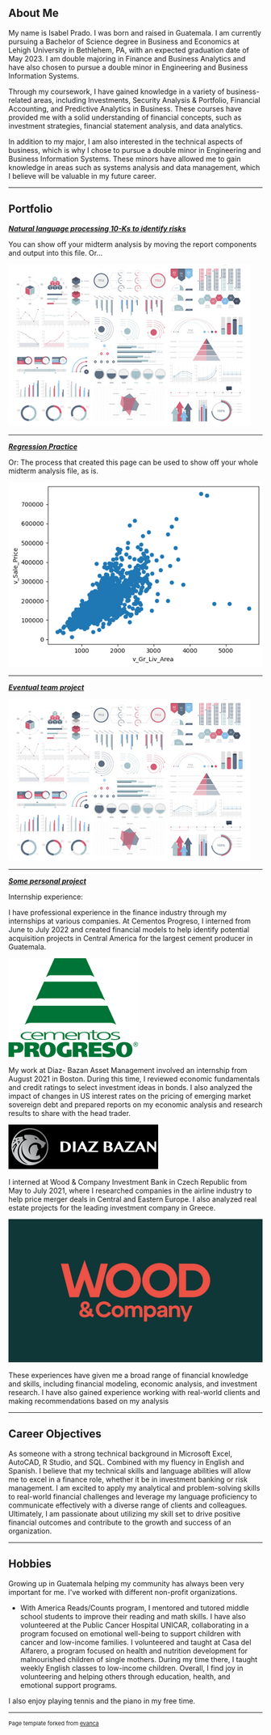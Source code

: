 ## About Me

My name is Isabel Prado. I was born and raised in Guatemala. I am currently pursuing a Bachelor of Science degree in Business and Economics at Lehigh University in Bethlehem, PA, with an expected graduation date of May 2023. I am double majoring in Finance and Business Analytics and have also chosen to pursue a double minor in Engineering and Business Information Systems.

Through my coursework, I have gained knowledge in a variety of business-related areas, including Investments, Security Analysis & Portfolio, Financial Accounting, and Predictive Analytics in Business. These courses have provided me with a solid understanding of financial concepts, such as investment strategies, financial statement analysis, and data analytics.

In addition to my major, I am also interested in the technical aspects of business, which is why I chose to pursue a double minor in Engineering and Business Information Systems. These minors have allowed me to gain knowledge in areas such as systems analysis and data management, which I believe will be valuable in my future career.


---
## Portfolio

<!-- You can link to other websites, PDFs in this repo, and other pages in this repo -->

_**[Natural language processing 10-Ks to identify risks](regression/midterm_summary)**_

You can show off your midterm analysis by moving the report components and output into this file. Or...

<img src="images/dummy_thumbnail.jpg?raw=true"/>

---

_**[Regression Practice](Regression_practice)**_

Or: The process that created this page can be used to show off your whole midterm analysis file, as is.

<img src="regression/output_10_0.png?raw=true"/>

---

_**[Eventual team project](https://donbowen.github.io/teamproject/)**_

<img src="images/dummy_thumbnail.jpg?raw=true"/>

---

_**[Some personal project](/pdf/sample_presentation.pdf)**_

Internship experience:

I have professional experience in the finance industry through my internships at various companies. At Cementos Progreso, I interned from June to July 2022 and created financial models to help identify potential acquisition projects in Central America for the largest cement producer in Guatemala.

<img src="images/cementos.png?raw=true"/>

My work at Diaz- Bazan Asset Management involved an internship from August 2021 in Boston. During this time, I reviewed economic fundamentals and credit ratings to select investment ideas in bonds. I also analyzed the impact of changes in US interest rates on the pricing of emerging market sovereign debt and prepared reports on my economic analysis and research results to share with the head trader.

<img src="images/diaz.png?raw=true"/>

I interned at Wood & Company Investment Bank in Czech Republic from May to July 2021, where I researched companies in the airline industry to help price merger deals in Central and Eastern Europe. I also analyzed real estate projects for the leading investment company in Greece.

<img src="images/wood.jpg?raw=true"/>

These experiences have given me a broad range of financial knowledge and skills, including financial modeling, economic analysis, and investment research. I have also gained experience working with real-world clients and making recommendations based on my analysis


---

## Career Objectives

As someone with a strong technical background in Microsoft Excel, AutoCAD, R Studio, and SQL. Combined with my fluency in English and Spanish. I believe that my technical skills and language abilities will allow me to excel in a finance role, whether it be in investment banking or risk management. I am excited to apply my analytical and problem-solving skills to real-world financial challenges and leverage my language proficiency to communicate effectively with a diverse range of clients and colleagues. Ultimately, I am passionate about utilizing my skill set to drive positive financial outcomes and contribute to the growth and success of an organization.

---

## Hobbies

Growing up in Guatemala helping my community has always been very important for me. I've worked with different non-profit organizations. 
  - With America Reads/Counts program, I mentored and tutored middle school students to improve their reading and math skills. I have also volunteered at the Public Cancer Hospital UNICAR, collaborating in a program focused on emotional well-being to support children with cancer and low-income families. I volunteered and taught at Casa del Alfarero, a program focused on health and nutrition development for malnourished children of single mothers. During my time there, I taught weekly English classes to low-income children. Overall, I find joy in volunteering and helping others through education, health, and emotional support programs. 
  
I also enjoy playing tennis and the piano in my free time. 



---
<p style="font-size:11px">Page template forked from <a href="https://github.com/evanca/quick-portfolio">evanca</a></p>
<!-- Remove above link if you don't want to attibute -->
